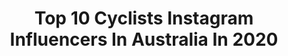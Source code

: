 ---
title: Top 10 Cyclists Instagram Influencers In Australia In 2020
description: >-
  Find top cyclists Instagram influencers in Australia in 2020. Most popular hashtags: #offseason #cycling #foodie.
platform: Instagram
hits: 34
text_top: Identify the top-rated Instagram influencers on inBeat.
text_bottom: Our database aggregates 34 Instagram influencers like this in Australia for you to collaborate.
profiles:
  - username: "pavel_sivakov"
    fullname: >-
      Pavel Sivakov
    bio: >-
      Cyclist | @ineosgrenadiers
    location: "Australia"
    followers: 33459
    engagement: 1145
    commentsToLikes: 0.009530
    id: ck0w1fj6fj3550i19r26egy7z
    verified: false
    hashtags: ""
  - username: "_michael.schwarzmann_"
    fullname: >-
      Michael Schwarzmann
    bio: >-
      Professional Cyclist @BORAhansgrohe 🇩🇪 🇦🇹
    location: "Australia"
    followers: 7567
    engagement: 1348
    commentsToLikes: 0.006656
    id: ck5qa7uacezzg0i11vnw7ah0h
    verified: false
    hashtags: "#bora, #hansgrohe, #autoeder, #sportful"
  - username: "sammmyben"
    fullname: >-
      sam bennett
    bio: >-
      Professional Irish cyclist 30 Riding for @deceuninck_quickstepteam 📍Monaco
    location: "Australia"
    followers: 110192
    engagement: 683
    commentsToLikes: 0.005894
    id: ck0tvggc6b8to0i193no7k5c2
    verified: true
    hashtags: "#flashbackfriday, #stayhome, #staysafe, #webeatthistogether"
  - username: "shannonmccurley_"
    fullname: >-
      Shannon McCurley             🦦
    bio: >-
      Aussie made from Irish products☘️ Olympian🇮🇪 Melb|Track cyclist|Cookie connoisseur Bikes, beaches and a cheeky bit of banter
    location: "Australia"
    followers: 27126
    engagement: 476
    commentsToLikes: 0.006591
    id: ck5c1qimsvpwv0i11pfzvb53t
    verified: true
    hashtags: "#hbmolly, #isothings, #tanlinesarein, #getoffthebrakes"
  - username: "fablienhard"
    fullname: >-
      Fabian Lienhard
    bio: >-
      🇨🇭cyclist for @equipegroupamafdj
    location: "Australia"
    followers: 2590
    engagement: 1709
    commentsToLikes: 0.020621
    id: ck5zrxr41xg7f0i14uwejdctz
    verified: false
    hashtags: "#euroroad20, #happynewyear, #hungryformore, #chunntschoguet"
  - username: "robbiemcewen"
    fullname: >-
      Robbie McEwen AM
    bio: >-
      Retired pro cyclist, commentator, event organiser, custom kit provider, MC, speaker, café owner. Just hobbies really
    location: "Australia"
    followers: 21150
    engagement: 311
    commentsToLikes: 0.033338
    id: ck5c8oa4i9wjw0i11fd45zunx
    verified: false
    hashtags: "#repost, #majoreventsgoldcoast, #playgoldcoast, #hydration"
  - username: "tiffanycromwell"
    fullname: >-
      Tiffany Cromwell
    bio: >-
      🇦🇺| Aussie Professional Cyclist @wmncycling // 🚴🏼‍♀️🌏 Managed by @bespoke_m 👩🏼‍💻 // Coffee + Brunch Connoisseur + World Traveller
    location: "Australia"
    followers: 105960
    engagement: 487
    commentsToLikes: 0.005687
    id: ck135of7m2fa20i198ujnk2ei
    verified: true
    hashtags: "#belgiumclassics, #racing, #fromwhereiride, #springclassics"
  - username: "nettieedmo"
    fullname: >-
      Annette Edmondson
    bio: >-
      Aussie Cyclist 3xWorld Champion🌈 Olympic Medallist 2xCommonwealth Champ
    location: "Australia"
    followers: 36180
    engagement: 298
    commentsToLikes: 0.009435
    id: ckap5vk1wdclo0i78m2iveqi6
    verified: true
    hashtags: "#cervelos5, #sasuperseries, #virtualrideforsickkids, #superseries"
  - username: "chefjasonroberts"
    fullname: >-
      Jason Roberts
    bio: >-
      Chef | Cyclist | Author USA Chef Cycle 2021 #NoKidHungry ♡ life + people ✨ @gdayneighbour 🚴🏼‍♂️ @novebikes
    location: "Australia"
    followers: 65889
    engagement: 50
    commentsToLikes: 0.120084
    id: ck0tyaf4om5k30i19il0gzt77
    verified: true
    hashtags: "#igtv, #ceramics, #chef, #chefjasonroberts"
  - username: "rohandennis"
    fullname: >-
      Rohan Dennis
    bio: >-
      Adelaide born, Australian cyclist living in Andorra #buymymerch #jokesdonthaveanymerch #hitthatnotificationbell . . .
    location: "Australia"
    followers: 87430
    engagement: 375
    commentsToLikes: 0.015084
    id: ck55p0b1a9j8b0i11ugzoil5s
    verified: true
    hashtags: "#quarantine, #covid, #covid19, #washyourbike"
---